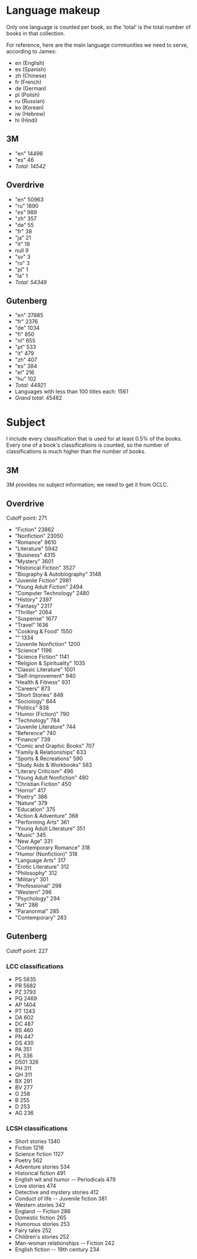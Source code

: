 # Language makeup

Only one language is counted per book, so the 'total' is the total number of books in that collection.

For reference, here are the main language communities we need to serve, according to James:

* en (English)
* es (Spanish)
* zh (Chinese)
* fr (French)
* de (German)
* pl (Polish)
* ru (Russian)
* ko (Korean)
* iw (Hebrew)
* hi (Hindi)

## 3M

* "en" 14496
* "es" 46
* _Total: 14542_

## Overdrive

* "en" 50963
* "ru" 1890
* "es" 989
* "zh" 357
* "de" 55
* "fr" 38
* "ja" 21
* "it" 19
* null 9
* "sv" 3
* "ro" 3
* "pl" 1
* "la" 1
* _Total: 54349_

## Gutenberg

* "en" 37885
* "fr" 2376
* "de" 1034
* "fi" 850
* "nl" 655
* "pt" 533
* "it" 479
* "zh" 407
* "es" 384
* "el" 216
* "hu" 102
* _Total: 44921_
* Languages with less than 100 titles each: 1561
* _Grand total_: 45482

# Subject

I include every classification that is used for at least 0.5% of the books. Every one of a book's classifications is counted, so the number of classifications is much higher than the number of books.

## 3M

3M provides no subject information; we need to get it from OCLC.

## Overdrive

Cutoff point: 271

* "Fiction" 23862
* "Nonfiction" 23050
* "Romance" 8610
* "Literature" 5942
* "Business" 4315
* "Mystery" 3601
* "Historical Fiction" 3527
* "Biography & Autobiography" 3148
* "Juvenile Fiction" 2981
* "Young Adult Fiction" 2494
* "Computer Technology" 2480
* "History" 2397
* "Fantasy" 2317
* "Thriller" 2064
* "Suspense" 1677
* "Travel" 1636
* "Cooking & Food" 1550
* "" 1334
* "Juvenile Nonfiction" 1200
* "Science" 1196
* "Science Fiction" 1141
* "Religion & Spirituality" 1035
* "Classic Literature" 1001
* "Self-Improvement" 940
* "Health & Fitness" 931
* "Careers" 873
* "Short Stories" 848
* "Sociology" 844
* "Politics" 838
* "Humor (Fiction)" 790
* "Technology" 784
* "Juvenile Literature" 744
* "Reference" 740
* "Finance" 739
* "Comic and Graphic Books" 707
* "Family & Relationships" 633
* "Sports & Recreations" 590
* "Study Aids & Workbooks" 583
* "Literary Criticism" 496
* "Young Adult Nonfiction" 480
* "Christian Fiction" 450
* "Horror" 417
* "Poetry" 386
* "Nature" 379
* "Education" 375
* "Action & Adventure" 368
* "Performing Arts" 361
* "Young Adult Literature" 351
* "Music" 345
* "New Age" 331
* "Contemporary Romance" 318
* "Humor (Nonfiction)" 318
* "Language Arts" 317
* "Erotic Literature" 312
* "Philosophy" 312
* "Military" 301
* "Professional" 298
* "Western" 296
* "Psychology" 294
* "Art" 286
* "Paranormal" 285
* "Contemporary" 283

## Gutenberg

Cutoff point: 227

### LCC classifications

* PS 5835
* PR 5682
* PZ 3793
* PQ 2469
* AP 1404
* PT 1243
* DA 602
* DC 487
* BS 460
* PN 447
* DS 430
* PA 351
* PL 336
* D501 326
* PH 311
* QH 311
* BX 291
* BV 277
* G 258
* B 255
* D 253
* AG 236

### LCSH classifications

* Short stories 1340
* Fiction 1216
* Science fiction 1127
* Poetry 562
* Adventure stories 534
* Historical fiction 491
* English wit and humor -- Periodicals 479
* Love stories 474
* Detective and mystery stories 412
* Conduct of life -- Juvenile fiction 381
* Western stories 342
* England -- Fiction 286
* Domestic fiction 265
* Humorous stories 253
* Fairy tales 252
* Children's stories 252
* Man-woman relationships -- Fiction 242
* English fiction -- 19th century 234